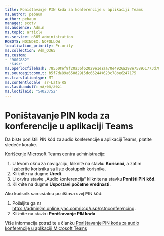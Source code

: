 ```yaml
---
title: Poništavanje PIN koda za konferencije u aplikaciji Teams
ms.author: pebaum
author: pebaum
manager: scotv
ms.audience: Admin
ms.topic: article
ms.service: o365-administration
ROBOTS: NOINDEX, NOFOLLOW
localization_priority: Priority
ms.collection: Adm_O365
ms.custom:
- "9002882"
- "5494"
ms.openlocfilehash: 785508ef9f20a36f62029e1eaaa70e4926a298e758951773d78ceef76ba80ae7
ms.sourcegitcommit: b5f7da89a650d2915dc652449623c78be6247175
ms.translationtype: MT
ms.contentlocale: sr-Latn-RS
ms.lasthandoff: 08/05/2021
ms.locfileid: "54023752"
---
```

# <a name="reset-conferencing-pin-in-teams"></a>Poništavanje PIN koda za konferencije u aplikaciji Teams

Da biste poništili PIN kôd za audio konferencije u aplikaciji Teams, pratite sledeće korake.  

Korišćenje Microsoft Teams centra administracije:

1. U levom oknu za navigaciju, kliknite na stavku **Korisnici**, a zatim izaberite korisnika sa liste dostupnih korisnika.
2. Kliknite na dugme **Uredi**.
3. U okviru stavke „Audio konferencija“ kliknite na stavku **Poništi PIN kôd**.
4. Kliknite na dugme **Uspostavi početne vrednosti**.

Ako korisnik samostalno poništava svoj PIN kôd:
1. Pošaljite ga na https://admin0m.online.lync.com/lscp/usp/pstnconferencing.
2. Kliknite na stavku **Poništavanje PIN koda**.

Više informacija potražite u članku [Poništavanje PIN koda za audio konferencije u aplikaciji Microsoft Teams](https://docs.microsoft.com/microsoftteams/reset-the-audio-conferencing-pin-in-teams)
